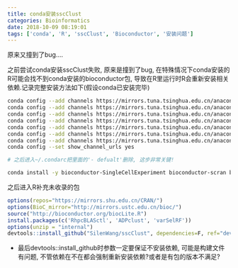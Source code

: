 ```yaml
---
title: conda安装sscClust
categories: Bioinformatics
date: 2018-10-09 08:19:01
tags: ['conda', 'R', 'sscClust', 'Bioconductor', '安装问题']
---
```


原来又撞到了bug....
<!-- more -->

之前尝试conda安装sscClust失败, 原来是撞到了bug, 在特殊情况下conda安装的R可能会找不到conda安装的bioconductor包, 导致在R里运行时R会重新安装相关依赖.记录完整安装方法如下(假设conda已安装完毕)

```bash
conda config --add channels https://mirrors.tuna.tsinghua.edu.cn/anaconda/pkgs/free/
conda config --add channels https://mirrors.tuna.tsinghua.edu.cn/anaconda/pkgs/main/
conda config --add channels https://mirrors.tuna.tsinghua.edu.cn/anaconda/pkgs/r/
conda config --add channels https://mirrors.tuna.tsinghua.edu.cn/anaconda/pkgs/mro/
conda config --add channels https://mirrors.tuna.tsinghua.edu.cn/anaconda/pkgs/pro/
conda config --add channels https://mirrors.tuna.tsinghua.edu.cn/anaconda/cloud/bioconda/
conda config --add channels https://mirrors.tuna.tsinghua.edu.cn/anaconda/cloud/conda-forge/
conda config --set show_channel_urls yes

# 之后进入~/.condarc把里面的'- defualt'删除, 这步非常关键!

conda install -y bioconductor-SingleCellExperiment bioconductor-scran bioconductor-SC3 bioconductor-zinbwave bioconductor-BiocParallel r-base r-devtools r-rcolorbrewer r-rtsne r-class r-factoextra r-cowplot r-data.table r-ggplot2 r-mass r-rjson r-cluster r-ks r-fields r-doparallel r-plyr r-igraph r-densityclust r-e1071
```

之后进入R补充未收录的包

```R
options(repos="https://mirrors.shu.edu.cn/CRAN/")
options(BioC_mirror="http://mirrors.ustc.edu.cn/bioc/")
source("http://bioconductor.org/biocLite.R")
install.packages(c('RhpcBLASctl', 'ADPclust', 'varSelRF'))
options(unzip = "internal")
devtools::install_github("SilenWang/sscClust", dependencies=F, ref="dev")
```

- 最后devtools::install_github时参数一定要保证不安装依赖, 可能是构建文件有问题, 不管依赖在不在都会强制重新安装依赖?或者是有包的版本不满足?
